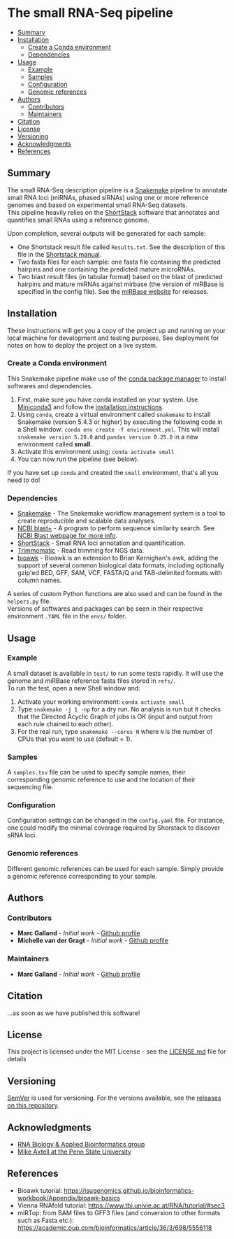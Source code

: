 # The small RNA-Seq pipeline 

- [Summary](#summary)
- [Installation](#installation)
  * [Create a Conda environment](#create-a-conda-environment)
  * [Dependencies](#dependencies)
- [Usage](#usage)
  * [Example](#example)
  * [Samples](#samples)
  * [Configuration](#configuration)
  * [Genomic references](#genomic-references)
- [Authors](#authors)
  * [Contributors](#contributors)
  * [Maintainers](#maintainers)
- [Citation](#citation)
- [License](#license)
- [Versioning](#versioning)
- [Acknowledgments](#acknowledgments)
- [References](#references)

## Summary
The small RNA-Seq description pipeline is a [Snakemake](https://snakemake.readthedocs.io/en/stable/) pipeline to annotate small RNA loci (miRNAs, phased siRNAs) using one or more reference genomes and based on experimental small RNA-Seq datasets.  
This pipeline heavily relies on the [ShortStack](https://github.com/MikeAxtell/ShortStack) software that annotates and quantifies small RNAs using a reference genome.  

Upon completion, several outputs will be generated for each sample:
- One Shortstack result file called `Results.txt`. See the description of this file in the [Shortstack manual](https://github.com/MikeAxtell/ShortStack).
- Two fasta files for each sample: one fasta file containing the predicted hairpins and one containing the predicted mature microRNAs.
- Two blast result files (in tabular format) based on the blast of predicted hairpins and mature miRNAs against mirbase (the version of miRBase is specified in the config file). See the [miRBase website](http://www.mirbase.org/) for releases.

## Installation

These instructions will get you a copy of the project up and running on your local machine for development and testing purposes. See deployment for notes on how to deploy the project on a live system.

### Create a Conda environment
This Snakemake pipeline make use of the [conda package manager](https://docs.conda.io/en/latest/) to install softwares and dependencies.
1. First, make sure you have conda installed on your system. Use [Miniconda3](https://docs.conda.io/en/latest/miniconda.html) and follow the [installation instructions](https://conda.io/projects/conda/en/latest/user-guide/install/index.html).  
2. Using `conda`, create a virtual environment called `snakemake` to install Snakemake (version 5.4.3 or higher) by executing the following code in a Shell window: `conda env create -f environment.yml`. This will install `snakemake version 5.20.0` and `pandas version 0.25.0` in a new environment called __small__.
3. Activate this environment using: `conda activate small`
4. You can now run the pipeline (see below).

If you have set up `conda` and created the `small` environment, that's all you need to do! 

### Dependencies

* [Snakemake](https://snakemake.readthedocs.io/en/stable/) - The Snakemake workflow management system is a tool to create reproducible and scalable data analyses.
* [NCBI blast+](ftp://ftp.ncbi.nlm.nih.gov/blast/executables/blast+/LATEST/) - A program to perform sequence similarity search. See [NCBI Blast webpage for more info](https://blast.ncbi.nlm.nih.gov/Blast.cgi).
* [ShortStack](https://github.com/MikeAxtell/ShortStack) - Small RNA loci annotation and quantification.
* [Trimmomatic](http://www.usadellab.org/cms/?page=trimmomatic) - Read trimming for NGS data. 
* [bioawk](https://github.com/lh3/bioawk) -  Bioawk is an extension to Brian Kernighan's awk, adding the support of several common biological data formats, including optionally gzip'ed BED, GFF, SAM, VCF, FASTA/Q and TAB-delimited formats with column names. 

A series of custom Python functions are also used and can be found in the `helpers.py` file.  
Versions of softwares and packages can be seen in their respective environment `.YAML` file in the `envs/` folder.


## Usage

### Example 
A small dataset is available in `test/` to run some tests rapidly. It will use the genome and miRBase reference fasta files stored in `refs/`.  
To run the test, open a new Shell window and:
1. Activate your working environment: `conda activate small`
2. Type `snakemake -j 1 -np` for a dry run. No analysis is run but it checks that the Directed Acyclic Graph of jobs is OK (input and output from each rule chained to each other).
3. For the real run, type `snakemake --cores N` where `N` is the number of CPUs that you want to use (default = 1). 


### Samples
A `samples.tsv` file can be used to specify sample names, their corresponding genomic reference to use and the location of their sequencing file.

### Configuration
Configuration settings can be changed in the `config.yaml` file. For instance, one could modify the minimal coverage required by Shorstack to discover sRNA loci.  

### Genomic references
Different genomic references can be used for each sample. Simply provide a genomic reference corresponding to your sample.

## Authors

### Contributors
* **Marc Galland** - *Initial work* - [Github profile](https://github.com/mgalland)
* **Michelle van der Gragt** - *Initial work* - [Github profile](https://github.com/MvanderGragt)

### Maintainers
* **Marc Galland** - *Initial work* - [Github profile](https://github.com/mgalland)

## Citation
...as soon as we have published this software!

## License

This project is licensed under the MIT License - see the [LICENSE.md](LICENSE.md) file for details

## Versioning

[SemVer](http://semver.org/) is used for versioning. For the versions available, see the [releases on this repository](https://github.com/BleekerLab/small-rna-seq-pipeline/releases).

## Acknowledgments

* [RNA Biology & Applied Bioinformatics group](http://sils.uva.nl/content/research-groups/rna-biology--applied-bioinformatics/rna-biology--applied-bioinformatics.html)
* [Mike Axtell at the Penn State University](https://bio.psu.edu/directory/mja18)

## References
* Bioawk tutorial: https://isugenomics.github.io/bioinformatics-workbook/Appendix/bioawk-basics
* Vienna RNAfold tutorial:  https://www.tbi.univie.ac.at/RNA/tutorial/#sec3
* miRTop: from BAM files to GFF3 files (and conversion to other formats such as Fasta etc.): https://academic.oup.com/bioinformatics/article/36/3/698/5556118
